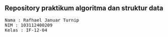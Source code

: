 ## Repository praktikum algoritma dan struktur data

<pre>
Nama : Rafhael Januar Turnip
NIM : 103112400209
Kelas : IF-12-04
</pre>
